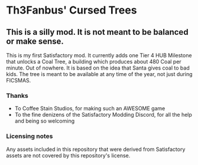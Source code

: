 # Th3Fanbus' Cursed Trees

## This is a silly mod. It is not meant to be balanced or make sense.

This is my first Satisfactory mod. It currently adds one Tier 4 HUB Milestone that unlocks a Coal Tree, a building which produces about 480 Coal per minute. Out of nowhere. It is based on the idea that Santa gives coal to bad kids. The tree is meant to be available at any time of the year, not just during FICSMAS.

### Thanks
- To Coffee Stain Studios, for making such an AWESOME game
- To the fine denizens of the Satisfactory Modding Discord, for all the help and being so welcoming

### Licensing notes
Any assets included in this repository that were derived from Satisfactory assets are not covered by this repository's license.
